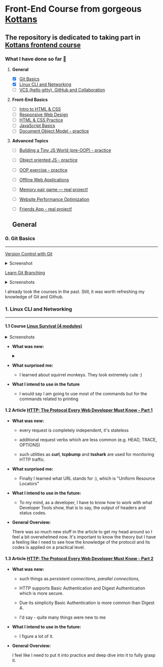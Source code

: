 # Front-End Course from gorgeous [Kottans](https://kottans.org/)

## The repository is dedicated to taking part in [Kottans frontend course](https://github.com/kottans/frontend)

### What I have done so far :rocket:

 1. **General**
    - [x] [Git Basics](#0-git-basics)
    - [x] [Linux CLI and Networking](#1-linux-cli-and-networking)
    - [ ] [VCS (hello gitty), GitHub and Collaboration](#2-vcs-hello-gitty-github-and-collaboration)
  
 2. **Front-End Basics**

    - [ ] [Intro to HTML & CSS](#3-intro-to-html-and-css)
    - [ ] [Responsive Web Design](#5-responsive-web-design)
    - [ ] [HTML & CSS Practice](#6-html-css-practice)
    - [ ] [JavaScript Basics](#7-javascript-basics)
    - [ ] [Document Object Model - practice](#8-document-object-model-practice)
  
 3. **Advanced Topics**

    - [ ] [Building a Tiny JS World (pre-OOP) - practice](#9-building-a-tiny-js-world-pre-oop-practice)
    - [ ] [Object oriented JS - practice](#10-object-oriented-js-practice)
    - [ ] [OOP exercise - practice](#11-oop-exercise-practice)
    - [ ] [Offline Web Applications](#12-offline-web-applications)
    - [ ] [Memory pair game — real project!](#13-memory-pair-game-real-project)
    - [ ] [Website Performance Optimization](#14-website-performance-optimization)
    - [ ] [Friends App - real project!](#15-friends-app-real-project)


    ## General

### 0. Git Basics
***
[Version Control with Git](https://www.coursera.org/learn/introduction-git-github)
    
  <details><summary>Screenshot</summary>
  <p>

  ![Screenshot-image-link](./task_git_basics/week1.png)
  ![Screenshot-image-link](./task_git_basics/week2.png)

  </p>
  </details>
    
[Learn Git Branching](https://learngitbranching.js.org/)

  <details><summary>Screenshots</summary>
  <p>

  ![Screenshot-image-link](./task_git_basics/learngitbranching_main.png)
  ![Screenshot-image-link](./task_git_basics/learngitbranching_remote.png)

  </p>
  </details>

 <p> I already took the courses in the past. Still, it was worth refreshing my knowledge of Git and Github.</p>

 ### 1. Linux CLI and Networking
***
   #### 1.1 Course [Linux Survival (4 modules)](https://linuxsurvival.com/linux-tutorial-introduction/)


  <details><summary>Screenshots</summary>
  <p>

  ![Screenshot-image-link](./task_linux_cli/linux_survival_quiz_1.png)
  ![Screenshot-image-link](./task_linux_cli/linux_survival_quiz_2.png)
  ![Screenshot-image-link](./task_linux_cli/linux_survival_quiz_3.png)
  ![Screenshot-image-link](./task_linux_cli/linux_survival_quiz_4.png)

  </p>
  </details>



- **What was new:**
  <details><summary></summary>
  <p>

  - the "**more**" command which is used to view the contents of a file in your terminal.
  - the "**pwd**" command. I realized that once I used the command a few times but with the course of time it just slipped my mind.
  - *mv cats/tigers cats/siberians* - renaming the folder by specifying the pathname relative to the parent folder
  - *mv ../cats/tigers ../cats/siberians* - renaming the folder when you are in a neighboring folder 
  - *ls -l* - the command shows **more** info about files in a folder
  - ***chmod g+w chimps*** - the command changes the security permissions on files. In this case, it gives "write" permission to the group for file "chimps"
  - **wildcards (such as **ing*) are used to match a certain number of characters**
  - chmod g+w * - gives "write" permission to the group on all files in the current folder
  - **groups** - shows group memberships in the current folder
  - *cp ~/jokes /tmp* - copies a file called "jokes" from my home folder to the "/tmp" folder. The command is shorter than *cp /home/keeper/jokes /tmp*
  - **man** command
  - **finger** command - shows a user info. To use the command you need to install *finger* (sudo apt-get install finger)
  - **find ** command (e.g. find . -name "joke*") = to find files
  - **cat** command (e.g. cat joke-1 joke-2). The jokes are corny though :)
  - cat jabber wocky > poem - it puts the contents of the two files into a file called poem
  - lpr -P zephyr corny - where zephyr is the printer, corny is the file to print, lpr -P is the command to print
  - lprm -P zephyr 737 - removes a print job 737
  - cp -r ~jester/jokes ~  = cp -r lets you copy folders
  - df = shows how much disk space you have left on your system
  - df ~ = shows the statistics for the disk where your home folder resides
  - rm -r stocks = removes everything in "stocks" folder
  - ps aux = shows a detailed list of all processes
  - "|" - (to pipe) it sends the output of a command as the input to another command
  - cat joke-1 joke-2 | grep rabbit
  - ps aux | grep rogue = the command sequence that lists only those processes which contain the word "rogue"
  - kill PID = kills a process where PID is the id of the process
  - kill -9 PID = kills a process at once


  </p>
  </details>

- **What surprised me:**

  - I learned about squirrel monkeys. They look extremely cute :)

- **What I intend to use in the future**
  - I would say I am going to use most of the commands but for the commands related to printing



#### 1.2 Article [HTTP: The Protocol Every Web Developer Must Know - Part 1](https://code.tutsplus.com/tutorials/http-the-protocol-every-web-developer-must-know-part-1--net-31177)

- **What was new:**

  - every request is completely independent, it's stateless

  - additional request verbs which are less common (e.g. HEAD, TRACE, OPTIONS)
  - such utilities as **curl**, **tcpbump** and **tsshark** are used for monitoring HTTP traffic.

- **What surprised me:**

  - Finally I learned what URL stands for :), which is "Uniform Resource Locators"

- **What I intend to use in the future:**

  - To my mind, as a developer, I have to know how to work with what Developer Tools show, that is to say, the output of headers and status codes.

- **General Overview:**

  There was so much new stuff in the article to get my head around so I feel a bit overwhelmed now. It's important to know the theory but I have a feeling like I need to see how the knowledge of the protocol and its codes is applied on a practical level.



#### 1.3 Article [HTTP: The Protocol Every Web Developer Must Know - Part 2](https://code.tutsplus.com/tutorials/http-the-protocol-every-web-developer-must-know-part-2--net-31155)

- **What was new:**

  - such things as *persistent connections*, *parallel connections,* 

  - HTTP supports Basic Authentication and Digest Authentication which is more secure.
  - Due its simplicity Basic Authentication is more common than Digest A. 
  - I'd say - quite many things were new to me

- **What I intend to use in the future:**

  - I figure a lot of it. 

- **General Overview:**

  I feel like I need to put it into practice and deep dive into it to fully grasp it.